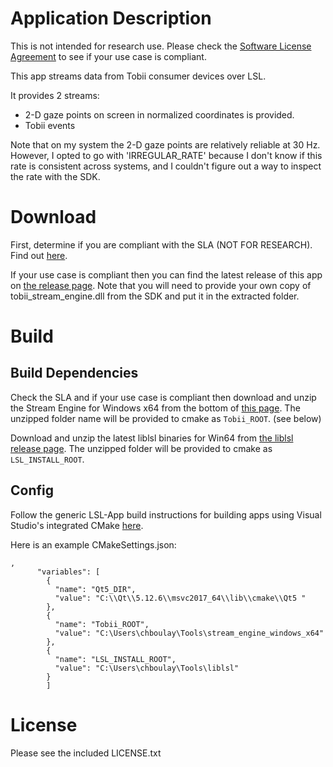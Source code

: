 # Application Description

This is not intended for research use. Please check the [Software License Agreement](https://developer.tobii.com/license-agreement/) to see if your use case is compliant.

This app streams data from Tobii consumer devices over LSL.

It provides 2 streams:

* 2-D gaze points on screen in normalized coordinates is provided.
* Tobii events

Note that on my system the 2-D gaze points are relatively reliable at 30 Hz.
However, I opted to go with 'IRREGULAR_RATE' because I don't know if this rate is consistent across systems, and I couldn't figure out a way to inspect the rate with the SDK.

# Download

First, determine if you are compliant with the SLA (NOT FOR RESEARCH).
Find out [here](https://developer.tobii.com/license-agreement/).

If your use case is compliant then you can find the latest release of this app on [the release page](https://github.com/labstreaminglayer/App-TobiiStreamEngine/releases).
Note that you will need to provide your own copy of tobii_stream_engine.dll from the SDK and put it in the extracted folder.

# Build

## Build Dependencies

Check the SLA and if your use case is compliant then download and unzip the Stream Engine for Windows x64 from the bottom of
[this page](https://developer.tobii.com/consumer-eye-trackers/stream-engine/getting-started/). The unzipped folder name will be provided to cmake as `Tobii_ROOT`. (see below)

Download and unzip the latest liblsl binaries for Win64 from [the liblsl release page](https://github.com/sccn/liblsl/releases).
The unzipped folder will be provided to cmake as `LSL_INSTALL_ROOT`.

## Config

Follow the generic LSL-App build instructions for building apps using
Visual Studio's integrated CMake [here](https://labstreaminglayer.readthedocs.io/dev/app_build.html).

Here is an example CMakeSettings.json:

```
,
      "variables": [
        {
          "name": "Qt5_DIR",
          "value": "C:\\Qt\\5.12.6\\msvc2017_64\\lib\\cmake\\Qt5 "
        },
        {
          "name": "Tobii_ROOT",
          "value": "C:\Users\chboulay\Tools\stream_engine_windows_x64"
        },
        {
          "name": "LSL_INSTALL_ROOT",
          "value": "C:\Users\chboulay\Tools\liblsl"
        }
		]
```

# License

Please see the included LICENSE.txt

